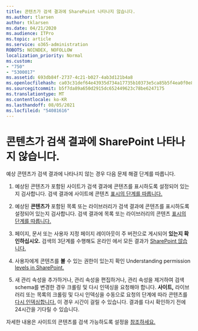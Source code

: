 ```yaml
---
title: 콘텐츠가 검색 결과에 SharePoint 나타나지 않습니다.
ms.author: tlarsen
author: tklarsen
ms.date: 04/21/2020
ms.audience: ITPro
ms.topic: article
ms.service: o365-administration
ROBOTS: NOINDEX, NOFOLLOW
localization_priority: Normal
ms.custom:
- "750"
- "5300017"
ms.assetid: 693db84f-2737-4c21-b027-4ab3d121b4a8
ms.openlocfilehash: ca03c31def64e43935d734a17735b10373e5ca85b5f4ea0f0e886b9ea39884cd
ms.sourcegitcommit: b5f7da89a650d2915dc652449623c78be6247175
ms.translationtype: MT
ms.contentlocale: ko-KR
ms.lasthandoff: 08/05/2021
ms.locfileid: "54081616"
---
```

# <a name="content-doesnt-appear-in-sharepoint-search-results"></a>콘텐츠가 검색 결과에 SharePoint 나타나지 않습니다.

예상 콘텐츠가 검색 결과에 나타나지 않는 경우 다음 문제 해결 단계를 따릅니다.
  
1. 예상된  콘텐츠가 포함된 사이트가 검색 결과에 콘텐츠를 표시하도록 설정되어 있는지 검사합니다. 검색 결과에 사이트에 콘텐츠 [표시의 단계를 따릅니다.](https://docs.microsoft.com/sharepoint/make-site-content-searchable#show-content-on-a-site-in-search-results)

2. 예상된 **콘텐츠가** 포함된 목록 또는 라이브러리가 검색 결과에 콘텐츠를 표시하도록 설정되어 있는지 검사합니다.  검색 결과에 목록 또는 라이브러리의 콘텐츠 [표시의 단계를 따릅니다.](https://docs.microsoft.com/sharepoint/make-site-content-searchable#show-content-from-lists-or-libraries-in-search-results)

3. 페이지, 문서 또는 사용자 지정 페이지 레이아웃이 주 버전으로 게시되어 **있는지 확인하십시오.** 검색의 3단계를 수행해도 온라인 에서 모든 결과가 [SharePoint 않습니다.](https://go.microsoft.com/fwlink/?linkid=874525)

4. 사용자에게 콘텐츠를 **볼** 수 있는 권한이 있는지 확인 Understanding permission [levels in SharePoint.](https://docs.microsoft.com/sharepoint/understanding-permission-levels)
    
5. 새 관리 속성을 추가하거나, 관리 속성을 편집하거나, 관리 속성을 제거하여 검색 schema를 변경한 경우 크롤링 및 다시 인덱싱을 요청해야 합니다. **사이트,** 라이브러리 또는 목록의 크롤링 및 다시 인덱싱을 수동으로 요청의 단계에 따라 콘텐츠를 [다시 인덱싱합니다.](https://docs.microsoft.com/sharepoint/crawl-site-content) 이 경우 시간이 걸릴 수 있습니다. 결과를 다시 확인하기 전에 24시간을 기다릴 수 있습니다.

자세한 내용은 사이트의 콘텐츠를 검색 가능하도록 설정을 [참조하세요.](https://docs.microsoft.com/sharepoint/make-site-content-searchable) 
  
